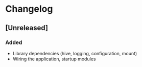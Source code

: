# Changelog

## [Unreleased]
### Added
- Library dependencies (hive, logging, configuration, mount)
- Wiring the application, startup modules
